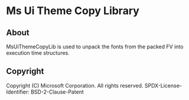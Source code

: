 # Ms Ui Theme Copy Library

## About

MsUiThemeCopyLib is used to unpack the fonts from the packed FV into execution time structures.

## Copyright

Copyright (C) Microsoft Corporation. All rights reserved.
SPDX-License-Identifier: BSD-2-Clause-Patent
